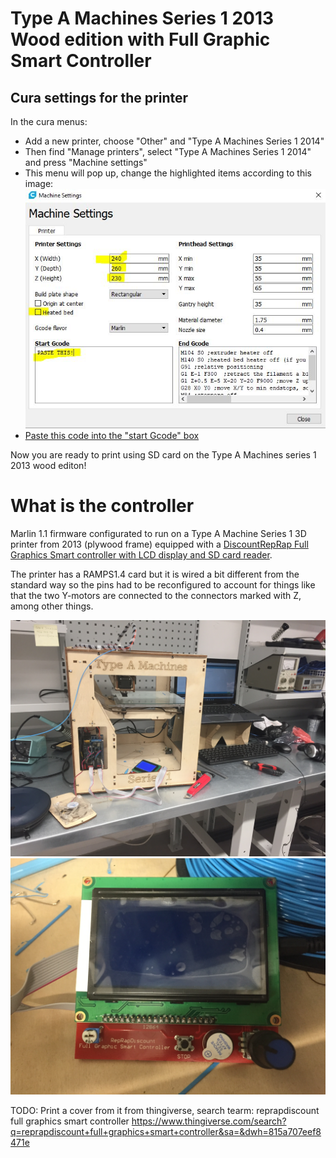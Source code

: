 # Type A Machines Series 1 2013 Wood edition with Full Graphic Smart Controller 

## Cura settings for the printer
In the cura menus:
* Add a new printer, choose "Other" and "Type A Machines Series 1 2014"
* Then find "Manage printers", select "Type A Machines Series 1 2014" and press "Machine settings"
* This menu will pop up, change the  highlighted items according to this image:
![](img/settings.JPG)
* [Paste this code into the "start Gcode" box](start_g_code.txt)

Now you are ready to print using SD card on the Type A Machines series 1 2013 wood editon! 

# What is the controller
Marlin 1.1 firmware configurated to run on a Type A Machine Series 1 3D printer from 2013 (plywood frame) equipped with a [DiscountRepRap Full Graphics Smart controller with LCD display and SD card reader](http://reprap.org/wiki/RepRapDiscount_Full_Graphic_Smart_Controller).

The printer has a RAMPS1.4 card but it is wired a bit different from the standard way so the pins had to be reconfigured to account for things like that the two Y-motors are connected to the connectors marked with Z, among other things.

![Installing the card](img/installing%20(1).JPG)
![Installing the card](img/installing%20(2).JPG)


TODO: Print a cover from it from thingiverse, search tearm: reprapdiscount full graphics smart controller
https://www.thingiverse.com/search?q=reprapdiscount+full+graphics+smart+controller&sa=&dwh=815a707eef8471e
